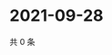# 2021-09-28

共 0 条

<!-- BEGIN WEIBO -->
<!-- 最后更新时间 Tue Sep 28 2021 12:11:03 GMT+0800 (China Standard Time) -->

<!-- END WEIBO -->
